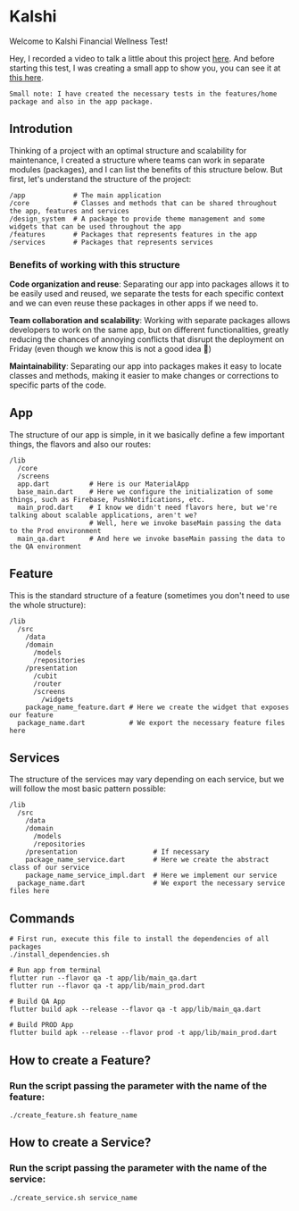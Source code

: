 # Kalshi

Welcome to Kalshi Financial Wellness Test!

Hey, I recorded a video to talk a little about this project [here](https://youtu.be/ojJbVwAvHS0).
And before starting this test, I was creating a small app to show you, you can see it at [this here](https://youtu.be/vJ43DIuxOUY).

`Small note: I have created the necessary tests in the features/home package and also in the app package.`

## Introdution

Thinking of a project with an optimal structure and scalability for maintenance, I created a structure where teams can work in separate modules (packages), and I can list the benefits of this structure below. But first, let's understand the structure of the project:

```
/app            # The main application
/core           # Classes and methods that can be shared throughout the app, features and services
/design_system  # A package to provide theme management and some widgets that can be used throughout the app
/features       # Packages that represents features in the app
/services       # Packages that represents services
```

### Benefits of working with this structure

**Code organization and reuse**: Separating our app into packages allows it to be easily used and reused, we separate the tests for each specific context and we can even reuse these packages in other apps if we need to.

**Team collaboration and scalability**:  Working with separate packages allows developers to work on the same app, but on different functionalities, greatly reducing the chances of annoying conflicts that disrupt the deployment on Friday (even though we know this is not a good idea 🤣)

**Maintainability**: Separating our app into packages makes it easy to locate classes and methods, making it easier to make changes or corrections to specific parts of the code.

## App

The structure of our app is simple, in it we basically define a few important things, the flavors and also our routes:

```
/lib
  /core
  /screens
  app.dart          # Here is our MaterialApp
  base_main.dart    # Here we configure the initialization of some things, such as Firebase, PushNotifications, etc.
  main_prod.dart    # I know we didn't need flavors here, but we're talking about scalable applications, aren't we? 
                    # Well, here we invoke baseMain passing the data to the Prod environment
  main_qa.dart      # And here we invoke baseMain passing the data to the QA environment
```

## Feature

This is the standard structure of a feature (sometimes you don't need to use the whole structure):

```
/lib
  /src
    /data
    /domain         
      /models
      /repositories
    /presentation
      /cubit
      /router
      /screens
        /widgets
    package_name_feature.dart # Here we create the widget that exposes our feature
  package_name.dart           # We export the necessary feature files here
```

## Services

The structure of the services may vary depending on each service, but we will follow the most basic pattern possible:

```
/lib
  /src
    /data
    /domain         
      /models
      /repositories
    /presentation                   # If necessary
    package_name_service.dart       # Here we create the abstract class of our service
    package_name_service_impl.dart  # Here we implement our service
  package_name.dart                 # We export the necessary service files here
```

## Commands

```shell
# First run, execute this file to install the dependencies of all packages
./install_dependencies.sh

# Run app from terminal
flutter run --flavor qa -t app/lib/main_qa.dart
flutter run --flavor qa -t app/lib/main_prod.dart

# Build QA App
flutter build apk --release --flavor qa -t app/lib/main_qa.dart

# Build PROD App
flutter build apk --release --flavor prod -t app/lib/main_prod.dart
```

## How to create a Feature?

### Run the script passing the parameter with the name of the feature:

```shell
./create_feature.sh feature_name
```

## How to create a Service?

### Run the script passing the parameter with the name of the service:

```shell
./create_service.sh service_name
```